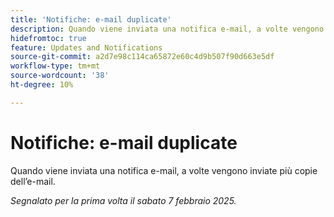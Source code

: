 ```yaml
---
title: 'Notifiche: e-mail duplicate'
description: Quando viene inviata una notifica e-mail, a volte vengono inviate più copie dell’e-mail.
hidefromtoc: true
feature: Updates and Notifications
source-git-commit: a2d7e98c114ca65872e60c4d9b507f90d663e5df
workflow-type: tm+mt
source-wordcount: '38'
ht-degree: 10%

---
```


# Notifiche: e-mail duplicate

Quando viene inviata una notifica e-mail, a volte vengono inviate più copie dell’e-mail.

_Segnalato per la prima volta il sabato 7 febbraio 2025._
